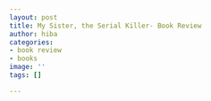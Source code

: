 ```yaml
---
layout: post
title: My Sister, the Serial Killer- Book Review
author: hiba
categories:
- book review
- books
image: ''
tags: []

---
```


